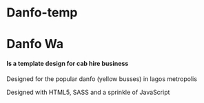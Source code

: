 # Danfo-temp
<h1>Danfo Wa</h1>
<h4>Is a template design for cab hire business</h4>
<p>Designed for the popular danfo (yellow busses) in lagos metropolis</p>

<p>Designed with HTML5, SASS and a sprinkle of JavaScript</p>
 
